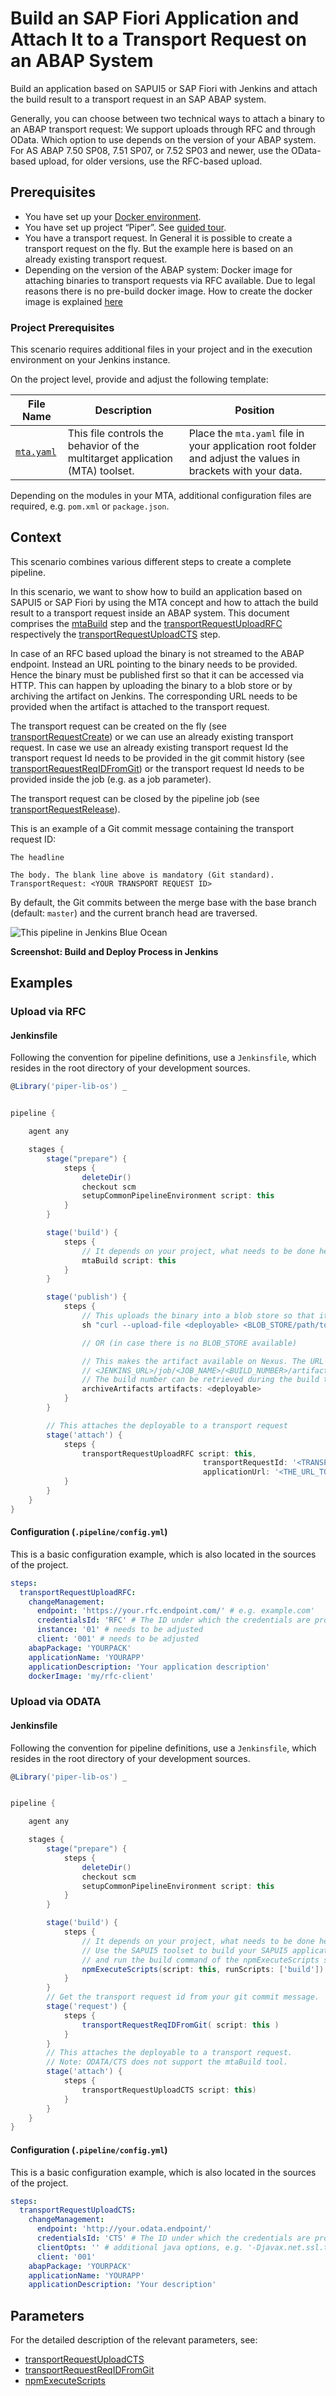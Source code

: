 # Build an SAP Fiori Application and Attach It to a Transport Request on an ABAP System

Build an application based on SAPUI5 or SAP Fiori with Jenkins and attach the build result to a transport request in an SAP ABAP system.

Generally, you can choose between two technical ways to attach a binary to an ABAP transport request: We support uploads through RFC and through OData. Which option to use depends on the version of your ABAP system. For AS ABAP 7.50 SP08, 7.51 SP07, or 7.52 SP03 and newer, use the OData-based upload, for older versions, use the RFC-based upload.

## Prerequisites

* You have set up your [Docker environment](https://docs.docker.com/get-started/).
* You have set up project “Piper”. See [guided tour](../../../guidedtour/).
* You have a transport request. In General it is possible to create a transport request on the fly. But the example here is based on an already existing transport request.
* Depending on the version of the ABAP system: Docker image for attaching binaries to transport requests via RFC available. Due to legal reasons there is no pre-build docker image. How to create the docker image is explained [here](https://github.com/SAP/devops-docker-images/tree/master/node-rfc)

### Project Prerequisites

This scenario requires additional files in your project and in the execution environment on your Jenkins instance.

On the project level, provide and adjust the following template:

| File Name | Description | Position |
|-----|-----|-----|
| [`mta.yaml`](https://github.com/SAP/jenkins-library/blob/master/documentation/docs/scenarios/rfc-upload/files/mta.yaml) | This file controls the behavior of the multitarget application (MTA) toolset. | Place the `mta.yaml` file in your application root folder and adjust the values in brackets with your data. |

Depending on the modules in your MTA, additional configuration files are required, e.g. `pom.xml`  or `package.json`.

## Context

This scenario combines various different steps to create a complete pipeline.

In this scenario, we want to show how to build an application based on SAPUI5 or SAP Fiori by using the MTA concept and how to attach the build result to a transport request inside an ABAP system. This document comprises the [mtaBuild](../../../steps/mtaBuild/) step and the [transportRequestUploadRFC](../../../steps/transportRequestUploadRFC/) respectively the [transportRequestUploadCTS](../../../steps/transportRequestUploadCTS/) step.

In case of an RFC based upload the binary is not streamed to the ABAP endpoint. Instead an URL pointing to the binary needs to be provided. Hence the binary must be published first so that it can be accessed via HTTP. This can happen by uploading the binary to a blob store or by archiving the artifact on Jenkins. The corresponding URL needs to be provided when the artifact is attached to the transport request.

The transport request can be created on the fly (see [transportRequestCreate](../../../steps/transportRequestCreate/)) or we can use an already existing transport request. In case we use an already existing transport request Id the transport request Id needs to be provided in the git commit history (see  [transportRequestReqIDFromGit](../../../steps/transportRequestReqIDFromGit/)) or the transport request Id needs to be provided inside the job (e.g. as a job parameter).

The transport request can be closed by the pipeline job (see [transportRequestRelease](../../../steps/transportRequestRelease/)).

This is an example of a Git commit message containing the transport request ID:

```
The headline

The body. The blank line above is mandatory (Git standard).
TransportRequest: <YOUR TRANSPORT REQUEST ID>
```

By default, the Git commits between the merge base with the base branch (default: `master`) and the current branch head are traversed.

![This pipeline in Jenkins Blue Ocean](images/pipeline.png)

**Screenshot: Build and Deploy Process in Jenkins**

## Examples

### Upload via RFC

#### Jenkinsfile

Following the convention for pipeline definitions, use a `Jenkinsfile`, which resides in the root directory of your development sources.

```groovy
@Library('piper-lib-os') _


pipeline {

    agent any

    stages {
        stage("prepare") {
            steps {
                deleteDir()
                checkout scm
                setupCommonPipelineEnvironment script: this
            }
        }

        stage('build') {
            steps {
                // It depends on your project, what needs to be done here. Maybe it's sufficient to zip the sources
                mtaBuild script: this
            }
        }

        stage('publish') {
            steps {
                // This uploads the binary into a blob store so that it can be attached to a transport request later
                sh "curl --upload-file <deployable> <BLOB_STORE/path/to/application>"

                // OR (in case there is no BLOB_STORE available)

                // This makes the artifact available on Nexus. The URL is the following:
                // <JENKINS_URL>/job/<JOB_NAME>/<BUILD_NUMBER>/artifact/<DEPLOYABLE>. Nota bene: this format is not an Jenkins API.
                // The build number can be retrieved during the build through ${currentBuild.number}
                archiveArtifacts artifacts: <deployable>
            }
        }

        // This attaches the deployable to a transport request
        stage('attach') {
            steps {
                transportRequestUploadRFC script: this,
                                           transportRequestId: '<TRANSPORT_REQUEST_ID>', // This can be omitted if present inside a Git commit message
                                           applicationUrl: '<THE_URL_TO_THE_DEPLOYABLE_ACCORDING_TO_PUBLISH_STAGE>'
            }
        }
    }
}
```

#### Configuration (`.pipeline/config.yml`)

This is a basic configuration example, which is also located in the sources of the project.

```yaml
steps:
  transportRequestUploadRFC:
    changeManagement:
      endpoint: 'https://your.rfc.endpoint.com/' # e.g. example.com'
      credentialsId: 'RFC' # The ID under which the credentials are provided on Jenkins defaults to 'CM'
      instance: '01' # needs to be adjusted
      client: '001' # needs to be adjusted
    abapPackage: 'YOURPACK'
    applicationName: 'YOURAPP'
    applicationDescription: 'Your application description'
    dockerImage: 'my/rfc-client'
```

### Upload via ODATA

#### Jenkinsfile

Following the convention for pipeline definitions, use a `Jenkinsfile`, which resides in the root directory of your development sources.

```groovy
@Library('piper-lib-os') _


pipeline {

    agent any

    stages {
        stage("prepare") {
            steps {
                deleteDir()
                checkout scm
                setupCommonPipelineEnvironment script: this
            }
        }

        stage('build') {
            steps {
                // It depends on your project, what needs to be done here.
                // Use the SAPUI5 toolset to build your SAPUI5 application 
                // and run the build command of the npmExecuteScripts step. 
                npmExecuteScripts(script: this, runScripts: ['build'])
            }
        }
        // Get the transport request id from your git commit message.
        stage('request') {
            steps {
                transportRequestReqIDFromGit( script: this )
            }
        }
        // This attaches the deployable to a transport request.
        // Note: ODATA/CTS does not support the mtaBuild tool.
        stage('attach') {
            steps {
                transportRequestUploadCTS script: this)
            }
        }
    }
}
```

#### Configuration (`.pipeline/config.yml`)

This is a basic configuration example, which is also located in the sources of the project.

```yaml
steps:
  transportRequestUploadCTS:
    changeManagement:
      endpoint: 'http://your.odata.endpoint/'
      credentialsId: 'CTS' # The ID under which the credentials are provided on Jenkins defaults to 'CM'
      clientOpts: '' # additional java options, e.g. '-Djavax.net.ssl.trustStore=/path/to/truststore.jks'
      client: '001'
    abapPackage: 'YOURPACK'
    applicationName: 'YOURAPP'
    applicationDescription: 'Your description'
```

## Parameters

For the detailed description of the relevant parameters, see:

* [transportRequestUploadCTS](../../../steps/transportRequestUploadCTS/)
* [transportRequestReqIDFromGit](../../../steps/transportRequestReqIDFromGit/)
* [npmExecuteScripts](../../../steps/npmExecuteScripts/)
